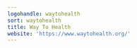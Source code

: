 ```yaml
---
logohandle: waytohealth
sort: waytohealth
title: Way To Health
website: 'https://www.waytohealth.org/'
---
```

